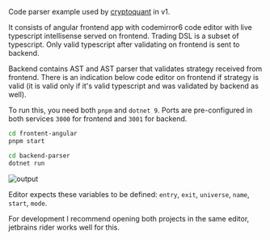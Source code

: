 Code parser example used by [cryptoquant](https://cryptoquant.dev) in v1.

It consists of angular frontend app with codemirror6 code editor with live typescript intellisense served on frontend.
Trading DSL is a subset of typescript. Only valid typescript after validating on frontend is sent to backend.

Backend contains AST and AST parser that validates strategy received from frontend. 
There is an indication below code editor on frontend if strategy is valid (it is valid only if it's valid typescript and was validated by backend as well).

To run this, you need both `pnpm` and `dotnet 9`. Ports are pre-configured in both services `3000` for frontend and `3001` for backend.

```bash frontend
cd frontent-angular
pnpm start
```

```bash backend
cd backend-parser
dotnet run
```

![output](https://github.com/user-attachments/assets/f59fa372-2483-48ce-b166-659f23c4922d)

Editor expects these variables to be defined: `entry`, `exit`, `universe`, `name`, `start`, `mode`.

For development I recommend opening both projects in the same editor, jetbrains rider works well for this.
